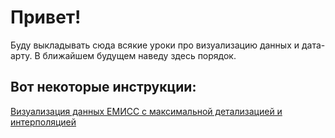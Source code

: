 # Привет!

Буду выкладывать сюда всякие уроки про визуализацию данных и дата-арту. В ближайшем будущем наведу здесь порядок.

## Вот некоторые инструкции:

[Визуализация данных ЕМИСС c максимальной детализацией и интерполяцией](https://github.com/novichkovnet/codart/blob/master/marriages_in_Russia_1990_2018/marriages_in_Russia_1990_2018.ipynb)
